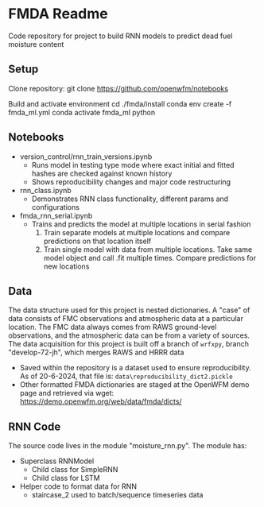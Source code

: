 # FMDA Readme

Code repository for project to build RNN models to predict dead fuel moisture content

## Setup

Clone repository:
	git clone https://github.com/openwfm/notebooks

Build and activate environment
	cd ./fmda/install
	conda env create -f fmda_ml.yml
	conda activate fmda_ml
python
## Notebooks

* version_control/rnn_train_versions.ipynb
    - Runs model in testing type mode where exact initial and fitted hashes are checked against known history
	- Shows reproducibility changes and major code restructuring
* rnn_class.ipynb
	- Demonstrates RNN class functionality, different params and configurations
* fmda_rnn_serial.ipynb
	- Trains and predicts the model at multiple locations in serial fashion
         1. Train separate models at multiple locations and compare predictions on that location itself
         2. Train single model with data from multiple locations. Take same model object and call .fit multiple times. Compare predictions for new locations

## Data

The data structure used for this project is nested dictionaries. A "case" of data consists of FMC observations and atmospheric data at a particular location. The FMC data always comes from RAWS ground-level observations, and the atmospheric data can be from a variety of sources. The data acquisition for this project is built off a branch of `wrfxpy`, branch "develop-72-jh", which merges RAWS and HRRR data

- Saved within the repository is a dataset used to ensure reproducibility. As of 20-6-2024, that file is: `data\reproducibility_dict2.pickle`
- Other formatted FMDA dictionaries are staged at the OpenWFM demo page and retrieved via wget:
https://demo.openwfm.org/web/data/fmda/dicts/

## RNN Code

The source code lives in the module "moisture_rnn.py". The module has:

* Superclass RNNModel 
	- Child class for SimpleRNN
	- Child class for LSTM
* Helper code to format data for RNN
	- staircase_2 used to batch/sequence timeseries data



